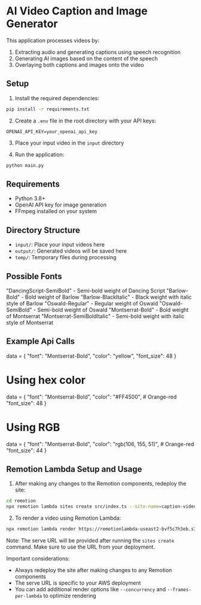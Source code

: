 # AI Video Caption and Image Generator

This application processes videos by:
1. Extracting audio and generating captions using speech recognition
2. Generating AI images based on the content of the speech
3. Overlaying both captions and images onto the video

## Setup

1. Install the required dependencies:
```bash
pip install -r requirements.txt
```

2. Create a `.env` file in the root directory with your API keys:
```
OPENAI_API_KEY=your_openai_api_key
```

3. Place your input video in the `input` directory

4. Run the application:
```bash
python main.py
```

## Requirements
- Python 3.8+
- OpenAI API key for image generation
- FFmpeg installed on your system

## Directory Structure
- `input/`: Place your input videos here
- `output/`: Generated videos will be saved here
- `temp/`: Temporary files during processing 

## Possible Fonts

"DancingScript-SemiBold" - Semi-bold weight of Dancing Script
"Barlow-Bold" - Bold weight of Barlow
"Barlow-BlackItalic" - Black weight with italic style of Barlow
"Oswald-Regular" - Regular weight of Oswald
"Oswald-SemiBold" - Semi-bold weight of Oswald
"Montserrat-Bold" - Bold weight of Montserrat
"Montserrat-SemiBoldItalic" - Semi-bold weight with italic style of Montserrat

## Example Api Calls

data = {
    "font": "Montserrat-Bold",
    "color": "yellow",
    "font_size": 48
}

# Using hex color
data = {
    "font": "Montserrat-Bold",
    "color": "#FF4500",  # Orange-red
    "font_size": 48
}

# Using RGB
data = {
    "font": "Montserrat-Bold",
    "color": "rgb(106, 155, 51)",  # Orange-red
    "font_size": 44
}

## Remotion Lambda Setup and Usage

1. After making any changes to the Remotion components, redeploy the site:
```bash
cd remotion
npx remotion lambda sites create src/index.ts --site-name=caption-video
```

2. To render a video using Remotion Lambda:
```bash
npx remotion lambda render https://remotionlambda-useast2-bvf5c7h3eb.s3.us-east-2.amazonaws.com/sites/caption-video/index.html CaptionVideo
```

Note: The serve URL will be provided after running the `sites create` command. Make sure to use the URL from your deployment.

Important considerations:
- Always redeploy the site after making changes to any Remotion components
- The serve URL is specific to your AWS deployment
- You can add additional render options like `--concurrency` and `--frames-per-lambda` to optimize rendering
